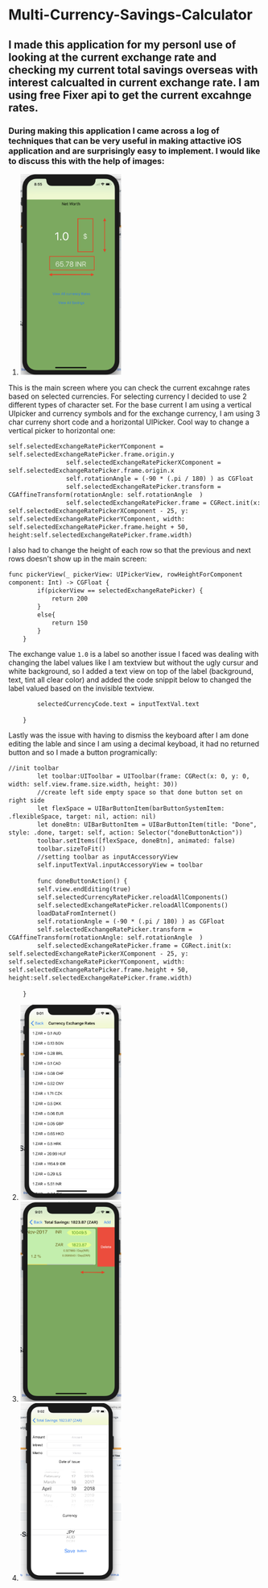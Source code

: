 # Multi-Currency-Savings-Calculator

## I made this application for my personl use of looking at the current exchange rate and checking my current total savings overseas with interest calcualted in current exchange rate. I am using free Fixer api to get the current excahnge rates.

### During making this application I came across a log of techniques that can be very useful in making attactive iOS application and are surprisingly easy to implement. I would like to discuss this with the help of images:

1. <img src=https://github.com/ShubhChopra/Multi-Currency-Savings-Calculator/blob/master/imgs/img1.png width="200"> 

This is the main screen where you can check the current excahnge rates based on selected currencies. For selecting currency I decided to use 2 different types of character set. For the base current I am using a vertical UIpicker and currency symbols and for the exchange currency, I am using 3 char curreny short code and a horizontal UIPicker. 
Cool way to change a vertical picker to horizontal one:

```
self.selectedExchangeRatePickerYComponent = self.selectedExchangeRatePicker.frame.origin.y
                self.selectedExchangeRatePickerXComponent = self.selectedExchangeRatePicker.frame.origin.x
                self.rotationAngle = (-90 * (.pi / 180) ) as CGFloat
                self.selectedExchangeRatePicker.transform = CGAffineTransform(rotationAngle: self.rotationAngle  )
                self.selectedExchangeRatePicker.frame = CGRect.init(x: self.selectedExchangeRatePickerXComponent - 25, y: self.selectedExchangeRatePickerYComponent, width: self.selectedExchangeRatePicker.frame.height + 50, height:self.selectedExchangeRatePicker.frame.width)
```
I also had to change the height of each row so that the previous and next rows doesn't show up in the main screen:

```
func pickerView(_ pickerView: UIPickerView, rowHeightForComponent component: Int) -> CGFloat {
        if(pickerView == selectedExchangeRatePicker) {
            return 200
        }
        else{
            return 150
        }
    }
```
The exchange value `1.0` is a label so another issue I faced was dealing with changing the label values like I am textview but without the ugly cursur and white background, so I added a text view on top of the label (background, text, tint all clear color) and added the code snippit below to changed the label valued based on the invisible textview.

```func textViewDidChange(_ inputTextVal: UITextView) {
        selectedCurrencyCode.text = inputTextVal.text
        
    }
 ```
Lastly was the issue with having to dismiss the keyboard after I am done editing the lable and since I am using a decimal keyboad, it had no returned button and so I made a button programically:

```
//init toolbar
        let toolbar:UIToolbar = UIToolbar(frame: CGRect(x: 0, y: 0,  width: self.view.frame.size.width, height: 30))
        //create left side empty space so that done button set on right side
        let flexSpace = UIBarButtonItem(barButtonSystemItem:    .flexibleSpace, target: nil, action: nil)
        let doneBtn: UIBarButtonItem = UIBarButtonItem(title: "Done", style: .done, target: self, action: Selector("doneButtonAction"))
        toolbar.setItems([flexSpace, doneBtn], animated: false)
        toolbar.sizeToFit()
        //setting toolbar as inputAccessoryView
        self.inputTextVal.inputAccessoryView = toolbar
        
        func doneButtonAction() {
        self.view.endEditing(true)
        self.selectedCurrencyRatePicker.reloadAllComponents()
        self.selectedExchangeRatePicker.reloadAllComponents()
        loadDataFromInternet()
        self.rotationAngle = (-90 * (.pi / 180) ) as CGFloat
        self.selectedExchangeRatePicker.transform = CGAffineTransform(rotationAngle: self.rotationAngle  )
        self.selectedExchangeRatePicker.frame = CGRect.init(x: self.selectedExchangeRatePickerXComponent - 25, y: self.selectedExchangeRatePickerYComponent, width: self.selectedExchangeRatePicker.frame.height + 50, height:self.selectedExchangeRatePicker.frame.width)
        
    }
```

2. <img src=https://github.com/ShubhChopra/Multi-Currency-Savings-Calculator/blob/master/imgs/img2.png width="200">
3. <img src=https://github.com/ShubhChopra/Multi-Currency-Savings-Calculator/blob/master/imgs/img3.png width="200">
4. <img src=https://github.com/ShubhChopra/Multi-Currency-Savings-Calculator/blob/master/imgs/img4.png width="200">

